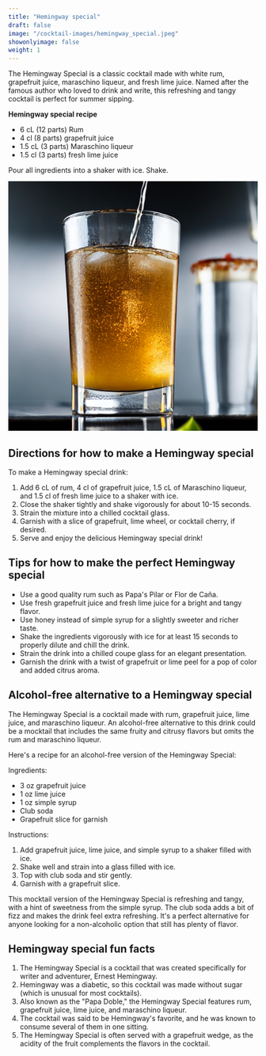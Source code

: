 ```yaml
---
title: "Hemingway special"
draft: false
image: "/cocktail-images/hemingway_special.jpeg"
showonlyimage: false
weight: 1
---
```


The Hemingway Special is a classic cocktail made with white rum, grapefruit juice, maraschino liqueur, and fresh lime juice. Named after the famous author who loved to drink and write, this refreshing and tangy cocktail is perfect for summer sipping.

<!--more-->

**Hemingway special recipe**

- 6 cL (12 parts) Rum
- 4 cl (8 parts) grapefruit juice
- 1.5 cL (3 parts) Maraschino liqueur
- 1.5 cl (3 parts) fresh lime juice


Pour all ingredients into a shaker with ice. Shake.

![](/cocktail-images/hemingway_special.jpeg)


## Directions for how to make a Hemingway special

To make a Hemingway special drink:
1. Add 6 cL of rum, 4 cl of grapefruit juice, 1.5 cL of Maraschino liqueur, and 1.5 cl of fresh lime juice to a shaker with ice.
2. Close the shaker tightly and shake vigorously for about 10-15 seconds.
3. Strain the mixture into a chilled cocktail glass.
4. Garnish with a slice of grapefruit, lime wheel, or cocktail cherry, if desired.
5. Serve and enjoy the delicious Hemingway special drink!

## Tips for how to make the perfect Hemingway special

- Use a good quality rum such as Papa's Pilar or Flor de Caña.
- Use fresh grapefruit juice and fresh lime juice for a bright and tangy flavor.
- Use honey instead of simple syrup for a slightly sweeter and richer taste.
- Shake the ingredients vigorously with ice for at least 15 seconds to properly dilute and chill the drink.
- Strain the drink into a chilled coupe glass for an elegant presentation.
- Garnish the drink with a twist of grapefruit or lime peel for a pop of color and added citrus aroma.

## Alcohol-free alternative to a Hemingway special

The Hemingway Special is a cocktail made with rum, grapefruit juice, lime juice, and maraschino liqueur. An alcohol-free alternative to this drink could be a mocktail that includes the same fruity and citrusy flavors but omits the rum and maraschino liqueur.

Here's a recipe for an alcohol-free version of the Hemingway Special:

Ingredients:
- 3 oz grapefruit juice
- 1 oz lime juice
- 1 oz simple syrup
- Club soda
- Grapefruit slice for garnish

Instructions:
1. Add grapefruit juice, lime juice, and simple syrup to a shaker filled with ice.
2. Shake well and strain into a glass filled with ice.
3. Top with club soda and stir gently.
4. Garnish with a grapefruit slice.

This mocktail version of the Hemingway Special is refreshing and tangy, with a hint of sweetness from the simple syrup. The club soda adds a bit of fizz and makes the drink feel extra refreshing. It's a perfect alternative for anyone looking for a non-alcoholic option that still has plenty of flavor.

## Hemingway special fun facts

1. The Hemingway Special is a cocktail that was created specifically for writer and adventurer, Ernest Hemingway.
2. Hemingway was a diabetic, so this cocktail was made without sugar (which is unusual for most cocktails).
3. Also known as the "Papa Doble," the Hemingway Special features rum, grapefruit juice, lime juice, and maraschino liqueur.
4. The cocktail was said to be Hemingway's favorite, and he was known to consume several of them in one sitting.
5. The Hemingway Special is often served with a grapefruit wedge, as the acidity of the fruit complements the flavors in the cocktail.
